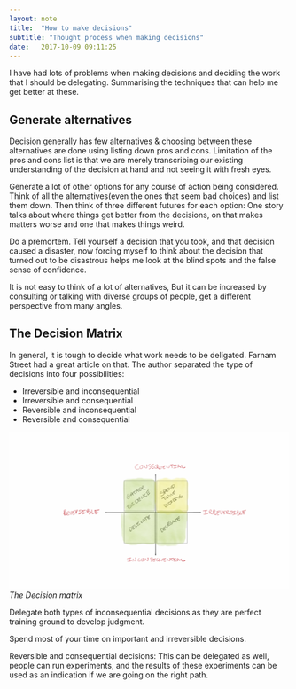 ```yaml
---
layout: note
title:  "How to make decisions"
subtitle: "Thought process when making decisions"
date:   2017-10-09 09:11:25
---
```



I have had lots of problems when making decisions and deciding the work that I should be delegating. Summarising the techniques that can help me get better at these.

## Generate alternatives
Decision generally has few alternatives & choosing between these alternatives are done using listing down pros and cons. Limitation of the pros and cons list is that we are merely transcribing our existing understanding of the decision at hand and not seeing it with fresh eyes.

Generate a lot of other options for any course of action being considered. Think of all the alternatives(even the ones that seem bad choices) and list them down. Then think of three different futures for each option: One story talks about where things get better from the decisions, on that makes matters worse and one that makes things weird.

Do a premortem. Tell yourself a decision that you took, and that decision caused a disaster, now forcing myself to think about the decision that turned out to be disastrous helps me look at the blind spots and the false sense of confidence.

It is not easy to think of a lot of alternatives, But it can be increased by consulting or talking with diverse groups of people, get a different perspective from many angles.

## The Decision Matrix

In general, it is tough to decide what work needs to be deligated. Farnam Street had a great article on that. The author separated the type of decisions into four possibilities:
- Irreversible and inconsequential
- Irreversible and consequential
- Reversible and inconsequential
- Reversible and consequential

![](/assets/images/decision_matrix.png)
*The Decision matrix*

Delegate both types of inconsequential decisions as they are perfect training ground to develop judgment.

Spend most of your time on important and irreversible decisions.

Reversible and consequential decisions: This can be delegated as well, people can run experiments, and the results of these experiments can be used as an indication if we are going on the right path.


